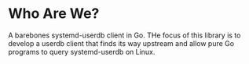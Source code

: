 # Who Are We?

A barebones systemd-userdb client in Go.
THe focus of this library is to develop a userdb client
that finds its way upstream and allow pure Go programs to
query systemd-userdb on Linux.
